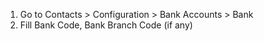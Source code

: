 1.  Go to Contacts \> Configuration \> Bank Accounts \> Bank
2.  Fill Bank Code, Bank Branch Code (if any)
